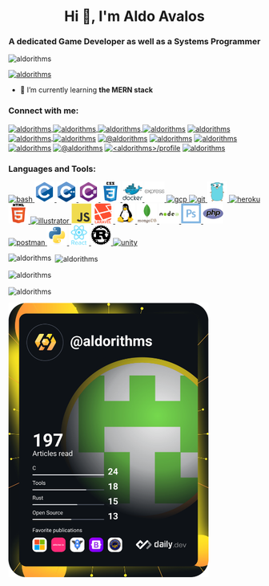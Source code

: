 <h1 align="center">Hi 👋, I'm Aldo Avalos</h1>
<h3 align="center">A dedicated Game Developer as well as a Systems Programmer</h3>

<p align="left">
    <img src="https://komarev.com/ghpvc/?username=aldorithms&label=Profile%20views&color=0e75b6&style=flat" alt="aldorithms" />
</p>

<p align="left">
    <a href="https://github.com/ryo-ma/github-profile-trophy">
        <img src="https://github-profile-trophy.vercel.app/?username=aldorithms" alt="aldorithms" />
    </a>
</p>

- 🌱 I’m currently learning **the MERN stack**

<h3 align="left">Connect with me:</h3>
<p align="left">
<a href="https://codepen.io/aldorithms" target="blank">
    <img align="center" src="https://raw.githubusercontent.com/rahuldkjain/github-profile-readme-generator/master/src/images/icons/Social/codepen.svg" alt="aldorithms" height="30" width="40" />
</a>
<a href="https://dev.to/aldorithms" target="blank">
    <img align="center" src="https://raw.githubusercontent.com/rahuldkjain/github-profile-readme-generator/master/src/images/icons/Social/devto.svg" alt="aldorithms" height="30" width="40" />
</a>
<a href="https://linkedin.com/in/aldorithms" target="blank">
    <img align="center" src="https://raw.githubusercontent.com/rahuldkjain/github-profile-readme-generator/master/src/images/icons/Social/linked-in-alt.svg" alt="aldorithms" height="30" width="40" />
</a>
<a href="https://stackoverflow.com/users/aldorithms" target="blank">
    <img align="center" src="https://raw.githubusercontent.com/rahuldkjain/github-profile-readme-generator/master/src/images/icons/Social/stack-overflow.svg" alt="aldorithms" height="30" width="40" /></a>
<a href="https://codesandbox.com/aldorithms" target="blank">
    <img align="center" src="https://raw.githubusercontent.com/rahuldkjain/github-profile-readme-generator/master/src/images/icons/Social/codesandbox.svg" alt="aldorithms" height="30" width="40" />
</a>
<a href="https://kaggle.com/aldorithms" target="blank">
    <img align="center" src="https://raw.githubusercontent.com/rahuldkjain/github-profile-readme-generator/master/src/images/icons/Social/kaggle.svg" alt="aldorithms" height="30" width="40" />
</a>
<a href="https://dribbble.com/aldorithms" target="blank">
    <img align="center" src="https://raw.githubusercontent.com/rahuldkjain/github-profile-readme-generator/master/src/images/icons/Social/dribbble.svg" alt="aldorithms" height="30" width="40" /></a>
<a href="https://hashnode.com/@aldorithms" target="blank">
    <img align="center" src="https://raw.githubusercontent.com/rahuldkjain/github-profile-readme-generator/master/src/images/icons/Social/hashnode.svg" alt="@aldorithms" height="30" width="40" /></a>
<a href="https://www.codechef.com/users/aldorithms" target="blank">
    <img align="center" src="https://cdn.jsdelivr.net/npm/simple-icons@3.1.0/icons/codechef.svg" alt="aldorithms" height="30" width="40" /></a>
<a href="https://www.hackerrank.com/aldorithms" target="blank">
    <img align="center" src="https://raw.githubusercontent.com/rahuldkjain/github-profile-readme-generator/master/src/images/icons/Social/hackerrank.svg" alt="aldorithms" height="30" width="40" /></a>
<a href="https://www.leetcode.com/aldorithms" target="blank">
    <img align="center" src="https://raw.githubusercontent.com/rahuldkjain/github-profile-readme-generator/master/src/images/icons/Social/leet-code.svg" alt="aldorithms" height="30" width="40" /></a>
<a href="https://www.hackerearth.com/@aldorithms" target="blank">
    <img align="center" src="https://raw.githubusercontent.com/rahuldkjain/github-profile-readme-generator/master/src/images/icons/Social/hackerearth.svg" alt="@aldorithms" height="30" width="40" /></a>
<a href="https://auth.geeksforgeeks.org/user/<aldorithms>/profile" target="blank">
    <img align="center" src="https://raw.githubusercontent.com/rahuldkjain/github-profile-readme-generator/master/src/images/icons/Social/geeks-for-geeks.svg" alt="<aldorithms>/profile" height="30" width="40" /></a>
<a href="https://www.topcoder.com/members/aldorithms" target="blank">
    <img align="center" src="https://raw.githubusercontent.com/rahuldkjain/github-profile-readme-generator/master/src/images/icons/Social/topcoder.svg" alt="aldorithms" height="30" width="40" /></a>
</p>

<h3 align="left">Languages and Tools:</h3>
<p align="left">
    <a href="https://www.gnu.org/software/bash/" target="_blank" rel="noreferrer">
        <img src="https://www.vectorlogo.zone/logos/gnu_bash/gnu_bash-icon.svg" alt="bash" width="40" height="40"/>
    </a>
    <a href="https://www.cprogramming.com/" target="_blank" rel="noreferrer">
        <img src="https://raw.githubusercontent.com/devicons/devicon/master/icons/c/c-original.svg" alt="c" width="40" height="40"/>
    </a>
    <a href="https://www.w3schools.com/cpp/" target="_blank" rel="noreferrer">
        <img src="https://raw.githubusercontent.com/devicons/devicon/master/icons/cplusplus/cplusplus-original.svg" alt="cplusplus" width="40" height="40"/>
    </a>
    <a href="https://www.w3schools.com/cs/" target="_blank" rel="noreferrer">
        <img src="https://raw.githubusercontent.com/devicons/devicon/master/icons/csharp/csharp-original.svg" alt="csharp" width="40" height="40"/>
    </a>
    <a href="https://www.w3schools.com/css/" target="_blank" rel="noreferrer">
        <img src="https://raw.githubusercontent.com/devicons/devicon/master/icons/css3/css3-original-wordmark.svg" alt="css3" width="40" height="40"/>
    </a>
    <a href="https://www.docker.com/" target="_blank" rel="noreferrer">
        <img src="https://raw.githubusercontent.com/devicons/devicon/master/icons/docker/docker-original-wordmark.svg" alt="docker" width="40" height="40"/>
    </a>
    <a href="https://expressjs.com" target="_blank" rel="noreferrer">
        <img src="https://raw.githubusercontent.com/devicons/devicon/master/icons/express/express-original-wordmark.svg" alt="express" width="40" height="40"/>
    </a>
    <a href="https://cloud.google.com" target="_blank" rel="noreferrer">
        <img src="https://www.vectorlogo.zone/logos/google_cloud/google_cloud-icon.svg" alt="gcp" width="40" height="40"/>
    </a>
    <a href="https://git-scm.com/" target="_blank" rel="noreferrer">
        <img src="https://www.vectorlogo.zone/logos/git-scm/git-scm-icon.svg" alt="git" width="40" height="40"/>
    </a>
    <a href="https://golang.org" target="_blank" rel="noreferrer">
        <img src="https://raw.githubusercontent.com/devicons/devicon/master/icons/go/go-original.svg" alt="go" width="40" height="40"/>
    </a>
    <a href="https://heroku.com" target="_blank" rel="noreferrer">
        <img src="https://www.vectorlogo.zone/logos/heroku/heroku-icon.svg" alt="heroku" width="40" height="40"/>
    </a>
    <a href="https://www.w3.org/html/" target="_blank" rel="noreferrer"> 
        <img src="https://raw.githubusercontent.com/devicons/devicon/master/icons/html5/html5-original-wordmark.svg" alt="html5" width="40" height="40"/> 
    </a> 
    <a href="https://www.adobe.com/in/products/illustrator.html" target="_blank" rel="noreferrer"> 
        <img src="https://www.vectorlogo.zone/logos/adobe_illustrator/adobe_illustrator-icon.svg" alt="illustrator" width="40" height="40"/> 
    </a> 
    <a href="https://developer.mozilla.org/en-US/docs/Web/JavaScript" target="_blank" rel="noreferrer"> 
        <img src="https://raw.githubusercontent.com/devicons/devicon/master/icons/javascript/javascript-original.svg" alt="javascript" width="40" height="40"/> 
    </a> 
    <a href="https://laravel.com/" target="_blank" rel="noreferrer"> 
        <img src="https://raw.githubusercontent.com/devicons/devicon/master/icons/laravel/laravel-plain-wordmark.svg" alt="laravel" width="40" height="40"/> 
    </a> 
    <a href="https://www.linux.org/" target="_blank" rel="noreferrer"> 
        <img src="https://raw.githubusercontent.com/devicons/devicon/master/icons/linux/linux-original.svg" alt="linux" width="40" height="40"/> 
    </a> 
    <a href="https://www.mongodb.com/" target="_blank" rel="noreferrer"> 
        <img src="https://raw.githubusercontent.com/devicons/devicon/master/icons/mongodb/mongodb-original-wordmark.svg" alt="mongodb" width="40" height="40"/> 
    </a> 
    <a href="https://nodejs.org" target="_blank" rel="noreferrer"> 
        <img src="https://raw.githubusercontent.com/devicons/devicon/master/icons/nodejs/nodejs-original-wordmark.svg" alt="nodejs" width="40" height="40"/> 
    </a> 
    <a href="https://www.photoshop.com/en" target="_blank" rel="noreferrer"> 
        <img src="https://raw.githubusercontent.com/devicons/devicon/master/icons/photoshop/photoshop-line.svg" alt="photoshop" width="40" height="40"/> 
    </a> 
    <a href="https://www.php.net" target="_blank" rel="noreferrer"> 
        <img src="https://raw.githubusercontent.com/devicons/devicon/master/icons/php/php-original.svg" alt="php" width="40" height="40"/> 
    </a> 
    <a href="https://postman.com" target="_blank" rel="noreferrer"> 
        <img src="https://www.vectorlogo.zone/logos/getpostman/getpostman-icon.svg" alt="postman" width="40" height="40"/> 
    </a> 
    <a href="https://www.python.org" target="_blank" rel="noreferrer"> 
        <img src="https://raw.githubusercontent.com/devicons/devicon/master/icons/python/python-original.svg" alt="python" width="40" height="40"/> 
    </a> 
    <a href="https://reactjs.org/" target="_blank" rel="noreferrer"> 
        <img src="https://raw.githubusercontent.com/devicons/devicon/master/icons/react/react-original-wordmark.svg" alt="react" width="40" height="40"/> 
    </a> 
    <a href="https://www.rust-lang.org" target="_blank" rel="noreferrer"> 
        <img src="https://raw.githubusercontent.com/devicons/devicon/master/icons/rust/rust-plain.svg" alt="rust" width="40" height="40"/> 
    </a> 
    <a href="https://unity.com/" target="_blank" rel="noreferrer"> 
        <img src="https://www.vectorlogo.zone/logos/unity3d/unity3d-icon.svg" alt="unity" width="40" height="40"/> 
    </a>
</p>

<p>
    <img align="left" src="https://github-readme-stats.vercel.app/api/top-langs?username=aldorithms&show_icons=true&locale=en&layout=compact" alt="aldorithms" />
</p>

<p>&nbsp;
    <img align="center" src="https://github-readme-stats.vercel.app/api?username=aldorithms&show_icons=true&locale=en" alt="aldorithms" />
</p>

<p>
    <img align="center" src="https://github-readme-streak-stats.herokuapp.com/?user=aldorithms&" alt="aldorithms" />
</p>


<p>
    <img align="center" src="https://github-readme-streak-stats.herokuapp.com/?user=aldorithms&" alt="aldorithms" />
</p>
<a href="https://app.daily.dev/aldorithms">
  <img src="https://github.com/aldorithms/aldorithms/blob/main/devcard.svg" width="400" alt="Aldo's Dev Card"/>
</a>
